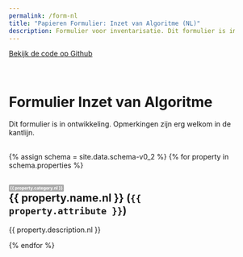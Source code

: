 ```yaml
---
permalink: /form-nl
title: "Papieren Formulier: Inzet van Algoritme (NL)"
description: Formulier voor inventarisatie. Dit formulier is in ontwikkeling. Opmerkingen zijn erg welkom in de kantlijn.
---
```

<a href="https://github.com/algoritmeregister/algoritmeregister-metadata-standaard">Bekijk de code op Github</a>
<style>
body {
    max-width: 32em;
    margin: auto;
}
form {
    max-width: 32em;
}
.label {
    display: inline-block;
    background: #AAA;
    color: #FFF;
    border-radius: 2px;
    padding: 2px;
    font-size: 0.4em;
    vertical-align: middle;
}
.string-invoer {
    border: 1px solid #000;
    height: 10em;
}
.date-invoer {
    border: 1px solid #000;
    height: 2em;
    width: 10em;
}
.url-invoer {
    border: 1px solid #000;
    height: 2em;
}
.boolean-invoer {
    border: 1px solid #000;
    height: 2em;
    width: 2em;
}
</style>
<br>
<h1>Formulier Inzet van Algoritme</h1>
<p>Dit formulier is in ontwikkeling. Opmerkingen zijn erg welkom in de kantlijn.</p>
<br>
<form>
{% assign schema = site.data.schema-v0_2 %}
    {% for property in schema.properties %}
    <div class="eigenschap">
        <h2><span class="label">{{ property.category.nl }}</span><br>
            {{ property.name.nl }} (<code>{{ property.attribute }}</code>)</h2>
        <p>{{ property.description.nl }}</p>
        <div class="{{ property.type }}-invoer"></div>
    </div>
{% endfor %}
</form>